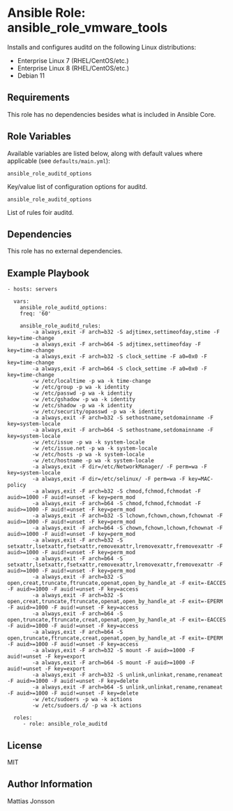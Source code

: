 Ansible Role: ansible_role_vmware_tools
=========

Installs and configures auditd on the following Linux distributions:

<ul>
<li> Enterprise Linux 7 (RHEL/CentOS/etc.)
<li> Enterprise Linux 8 (RHEL/CentOS/etc.)
<li> Debian 11
</ul>

Requirements
------------

This role has no dependencies besides what is included in Ansible Core.

Role Variables
--------------

Available variables are listed below, along with default values where applicable (see `defaults/main.yml`):

    ansible_role_auditd_options

Key/value list of configuration options for auditd.

    ansible_role_auditd_options

List of rules foir auditd.  

Dependencies
------------

This role has no external dependencies.

Example Playbook
----------------

    - hosts: servers

      vars:
        ansible_role_auditd_options:
        freq: '60'

        ansible_role_auditd_rules: 
            -a always,exit -F arch=b32 -S adjtimex,settimeofday,stime -F key=time-change
            -a always,exit -F arch=b64 -S adjtimex,settimeofday -F key=time-change
            -a always,exit -F arch=b32 -S clock_settime -F a0=0x0 -F key=time-change
            -a always,exit -F arch=b64 -S clock_settime -F a0=0x0 -F key=time-change
            -w /etc/localtime -p wa -k time-change
            -w /etc/group -p wa -k identity
            -w /etc/passwd -p wa -k identity
            -w /etc/gshadow -p wa -k identity
            -w /etc/shadow -p wa -k identity
            -w /etc/security/opasswd -p wa -k identity
            -a always,exit -F arch=b32 -S sethostname,setdomainname -F key=system-locale
            -a always,exit -F arch=b64 -S sethostname,setdomainname -F key=system-locale
            -w /etc/issue -p wa -k system-locale
            -w /etc/issue.net -p wa -k system-locale
            -w /etc/hosts -p wa -k system-locale
            -w /etc/hostname -p wa -k system-locale
            -a always,exit -F dir=/etc/NetworkManager/ -F perm=wa -F key=system-locale
            -a always,exit -F dir=/etc/selinux/ -F perm=wa -F key=MAC-policy
            -a always,exit -F arch=b32 -S chmod,fchmod,fchmodat -F auid>=1000 -F auid!=unset -F key=perm_mod
            -a always,exit -F arch=b64 -S chmod,fchmod,fchmodat -F auid>=1000 -F auid!=unset -F key=perm_mod
            -a always,exit -F arch=b32 -S lchown,fchown,chown,fchownat -F auid>=1000 -F auid!=unset -F key=perm_mod
            -a always,exit -F arch=b64 -S chown,fchown,lchown,fchownat -F auid>=1000 -F auid!=unset -F key=perm_mod
            -a always,exit -F arch=b32 -S setxattr,lsetxattr,fsetxattr,removexattr,lremovexattr,fremovexattr -F auid>=1000 -F auid!=unset -F key=perm_mod
            -a always,exit -F arch=b64 -S setxattr,lsetxattr,fsetxattr,removexattr,lremovexattr,fremovexattr -F auid>=1000 -F auid!=unset -F key=perm_mod
            -a always,exit -F arch=b32 -S open,creat,truncate,ftruncate,openat,open_by_handle_at -F exit=-EACCES -F auid>=1000 -F auid!=unset -F key=access
            -a always,exit -F arch=b32 -S open,creat,truncate,ftruncate,openat,open_by_handle_at -F exit=-EPERM -F auid>=1000 -F auid!=unset -F key=access
            -a always,exit -F arch=b64 -S open,truncate,ftruncate,creat,openat,open_by_handle_at -F exit=-EACCES -F auid>=1000 -F auid!=unset -F key=access
            -a always,exit -F arch=b64 -S open,truncate,ftruncate,creat,openat,open_by_handle_at -F exit=-EPERM -F auid>=1000 -F auid!=unset -F key=access
            -a always,exit -F arch=b32 -S mount -F auid>=1000 -F auid!=unset -F key=export
            -a always,exit -F arch=b64 -S mount -F auid>=1000 -F auid!=unset -F key=export
            -a always,exit -F arch=b32 -S unlink,unlinkat,rename,renameat -F auid>=1000 -F auid!=unset -F key=delete
            -a always,exit -F arch=b64 -S unlink,unlinkat,rename,renameat -F auid>=1000 -F auid!=unset -F key=delete
            -w /etc/sudoers -p wa -k actions
            -w /etc/sudoers.d/ -p wa -k actions

      roles:
         - role: ansible_role_auditd

License
-------

MIT

Author Information
------------------

Mattias Jonsson